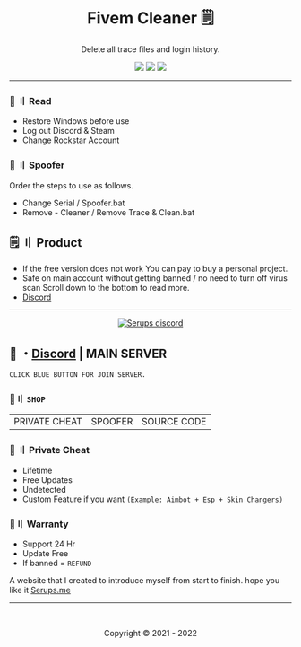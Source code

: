<h1 align="center">
  Fivem Cleaner 🗒
</h1>

<p align="center">
  Delete all trace files and login history.
</p>
 
 
 
<p align="center">
  <img src="https://img.shields.io/github/languages/top/Serups/Fivem-Cleaner?style=flat-square"/>
  <img src="https://img.shields.io/github/last-commit/Serups/Fivem-Cleaner?style=flat-square"/>
  <img src="https://img.shields.io/github/stars/Serups/Fivem-Cleaner?color=5ac18e&label=Stars&style=flat-square"/>

--- 
  
   
### 📜 〢 Read
 
- Restore Windows before use  
- Log out Discord & Steam
- Change Rockstar Account


### <a id="setup"></a> 📁 〢 Spoofer

Order the steps to use as follows.

- Change Serial / Spoofer.bat
- Remove - Cleaner / Remove Trace & Clean.bat

## <a id="setup2"></a> 🗒 〢 Product
- If the free version does not work You can pay to buy a personal project.
- Safe  on main account without getting banned / no need to turn off virus scan Scroll down to the bottom to read more.
- [Discord](https://discord.gg/2euDQqzD8Y) 

--- 

  <p align="center">
    <a href="https://discord.gg/2euDQqzD8Y">
        <img title="Serups server discord" alt="Serups discord" src="https://discordapp.com/api/guilds/923947526552432731/widget.png?style=banner2"/>
    </a>
</p> 
 
## 💬 ・[Discord](https://discord.gg/2euDQqzD8Y) | MAIN SERVER
`CLICK BLUE BUTTON FOR JOIN SERVER.`

 ### 🛒〢 `SHOP`
 
<table>
<tr>
	<td> PRIVATE CHEAT
	<td> SPOOFER
	<td> SOURCE CODE
</table>

  
### 🥊 〢 Private Cheat

- Lifetime 
- Free Updates 
- Undetected
- Custom Feature if you want `(Example: Aimbot + Esp + Skin Changers)`

### 🔱〢 Warranty

- Support 24 Hr
- Update Free
- If banned = `REFUND`

A website that I created to introduce myself from start to finish. hope you like it [Serups.me](http://Serups.me/)

---

  <br>

<p align="center">
  Copyright © 2021 - 2022
<br>



